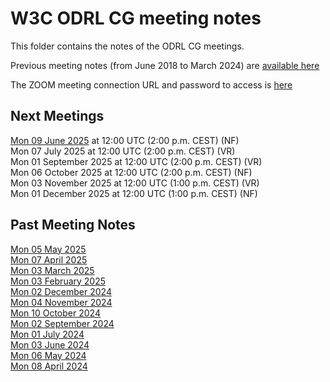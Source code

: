 # W3C ODRL CG meeting notes

This folder contains the notes of the ODRL CG meetings.

Previous meeting notes (from June 2018 to March 2024) are [available here](https://www.w3.org/community/odrl/wiki/Teleconference)

The ZOOM meeting connection URL  and password to access is [here](https://lists.w3.org/Archives/Member/internal-odrl/2020May/0000.html) 

## Next Meetings 

[Mon 09 June 2025](2025/meeting-2025-06-09.md) at 12:00 UTC (2:00 p.m. CEST) (NF)  
Mon 07 July 2025 at 12:00 UTC (2:00 p.m. CEST) (VR)  
Mon 01 September 2025 at 12:00 UTC (2:00 p.m. CEST) (VR)    
Mon 06 October 2025 at 12:00 UTC (2:00 p.m. CEST) (NF)  
Mon 03 November 2025 at 12:00 UTC (1:00 p.m. CEST) (VR)  
Mon 01 December 2025 at 12:00 UTC (1:00 p.m. CEST) (NF)  

## Past Meeting Notes
[Mon 05 May 2025](2025/meeting-2025-05-05.md)  
[Mon 07 April 2025](2025/meeting-2025-04-07.md)  
[Mon 03 March 2025](2025/meeting-2025-03-03.md)   
[Mon 03 February 2025](2025/meeting-2025-02-03.md)  
[Mon 02 December 2024](2024/meeting-2024-12-02.md)  
[Mon 04 November 2024](2024/meeting-2024-11-04.md)  
[Mon 10 October 2024](2024/meeting-2024-10-07.md)  
[Mon 02 September 2024](2024/meeting-2024-09-02.md)  
[Mon 01 July 2024](2024/meeting-2024-07-01.md)  
[Mon 03 June 2024](2024/meeting-2024-06-03.md)  
[Mon 06 May 2024](2024/meeting-2024-05-06.md)  
[Mon 08 April 2024](2024/meeting-2024-04-08.md)
